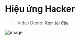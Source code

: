 # Hiệu ứng Hacker

> Video Demo: [Xem tại đây](https://www.tiktok.com/@dr.gifter306/video/7523108797271772424) 

![image](https://github.com/user-attachments/assets/0aeef4b5-46f4-414a-b8b8-50a947652449)
